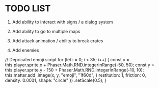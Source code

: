 
# TODO LIST

1. Add ability to interact with signs / a dialog system

2. Add ability to go to multiple maps

3. Add attack animation / ability to break crates

4. Add enemies


// Depricated emoji script
for (let i = 0; i < 35; i++) {
  const x = this.player.sprite.x + Phaser.Math.RND.integerInRange(-50, 50);
  const y = this.player.sprite.y - 150 + Phaser.Math.RND.integerInRange(-10, 10);
  this.matter.add
    .image(x, y, "emoji", "1f60d", {
      restitution: 1,
      friction: 0,
      density: 0.0001,
      shape: "circle"
    })
    .setScale(0.5);
}